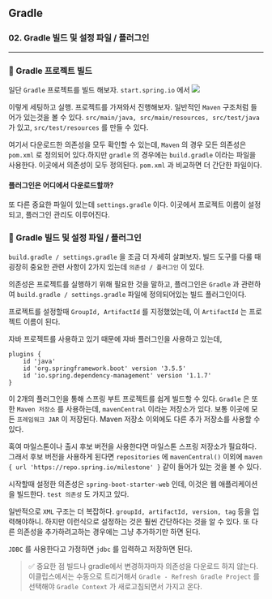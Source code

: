 ## Gradle

### 02. Gradle 빌드 및 설정 파일 / 플러그인

---

### 📌 Gradle 프로젝트 빌드

일단 `Gradle` 프로젝트를 빌드 해보자. `start.spring.io` 에서
![](https://velog.velcdn.com/images/bibiboy/post/77528c5b-1d41-47f1-8eb9-8fdcc87748cf/image.png)

이렇게 세팅하고 실행.
프로젝트를 가져와서 진행해보자. 일반적인 `Maven` 구조처럼 들어가 있는것을 볼 수 있다.
`src/main/java, src/main/resources, src/test/java` 가 있고, `src/test/resources` 를 만들 수 있다.

여기서 다운로드한 의존성을 모두 확인할 수 있는데, `Maven` 의 경우 모든 의존성은 `pom.xml` 로 정의되어 있다.하지만 `gradle` 의 경우에는 `build.gradle` 이라는 파일을 사용한다.
이곳에서 의존성이 모두 정의된다. `pom.xml` 과 비교하면 더 간단한 파일이다.

#### 플러그인은 어디에서 다운로드할까?

또 다른 중요한 파일이 있는데 `settings.gradle` 이다.
이곳에서 프로젝트 이름이 설정되고, 플러그인 관리도 이루어진다.

### 📌 Gradle 빌드 및 설정 파일 / 플러그인

`build.gradle / settings.gradle` 을 조금 더 자세히 살펴보자.
빌드 도구를 다룰 때 굉장히 중요한 관련 사항이 2가지 있는데 `의존성 / 플러그인` 이 있다.

의존성은 프로젝트를 실행하기 위해 필요한 것을 말하고, 플러그인은 `Gradle` 과 관련하여 `build.gradle / settings.gradle` 파일에 정의되어있는 빌드 플러그인이다.

프로젝트를 설정할때 `GroupId, ArtifactId` 를 지정했었는데, 이 `ArtifactId` 는 프로젝트 이름이 된다.

자바 프로젝트를 사용하고 있기 때문에 자바 플러그인을 사용하고 있는데,

```
plugins {
	id 'java'
	id 'org.springframework.boot' version '3.5.5'
	id 'io.spring.dependency-management' version '1.1.7'
}
```

이 2개의 플러그인을 통해 스프링 부트 프로젝트를 쉽게 빌드할 수 있다.
`Gradle` 은 또한 `Maven 저장소` 를 사용하는데, `mavenCentral` 이라는 저장소가 있다. 보통 이곳에 모든 `프레임워크 JAR` 이 저장된다.
Maven 저장소 이외에도 다른 추가 저장소를 사용할 수 있다.

혹여 마일스톤이나 출시 후보 버전을 사용한다면 마일스톤 스프링 저장소가 필요하다.
그래서 후보 버전을 사용하게 된다면 `repositories` 에 `mavenCentral()` 이외에 `maven { url 'https://repo.spring.io/milestone' }` 같이 들어가 있는 것을 볼 수 있다.

시작할때 설정한 의존성은 `spring-boot-starter-web` 인데, 이것은 웹 애플리케이션을 빌드한다. `test 의존성` 도 가지고 있다.

일반적으로 `XML` 구조는 더 복잡하다. `groupId, artifactId, version, tag` 등을 입력해야하니. 하지만 이런식으로 설정하는 것은 훨씬 간단하다는 것을 알 수 있다.
또 다른 의존성을 추가하려고하는 경우에는 그냥 추가하기만 하면 된다.

`JDBC` 를 사용한다고 가정하면 `jdbc` 를 입력하고 저장하면 된다.

> ✅ 중요한 점
> 빌드나 gradle에서 변경하자마자 의존성을 다운로드 하지 않는다. 이클립스에서는 수동으로 트리거해서 `Gradle - Refresh Gradle Project` 를 선택해야 `Gradle Context` 가 새로고침되면서 가지고 온다.

